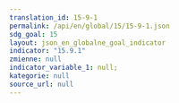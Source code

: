 ```yaml
---
translation_id: 15-9-1
permalink: /api/en/global/15/15-9-1.json
sdg_goal: 15
layout: json_en_globalne_goal_indicator
indicator: "15.9.1"
zmienne: null
indicator_variable_1: null;
kategorie: null
source_url: null
---
```

